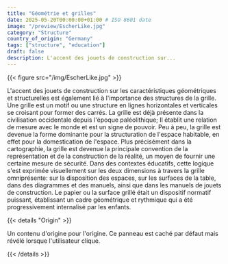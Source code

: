 ```yaml
---
title: "Géométrie et grilles"
date: 2025-05-20T00:00:00+01:00 # ISO 8601 date
image: "/preview/EscherLike.jpg"
category: "Structure"
country_of_origin: "Germany"
tags: ["structure", "education"]
draft: false
description: L'accent des jouets de construction sur...
---
```




{{< figure src="/img/EscherLike.jpg" >}}

L'accent des jouets de construction sur les caractéristiques géométriques et structurelles est également lié à l'importance des structures de la grille. Une grille est un motif ou une structure en lignes horizontales et verticales se croisant pour former des carrés. La grille est déjà présente dans la civilisation occidentale depuis l'époque paléolithique; Il établit une relation de mesure avec le monde et est un signe de pouvoir. Peu à peu, la grille est devenue la forme dominante pour la structuration de l'espace habitable, en effet pour la domestication de l'espace. Plus précisément dans la cartographie, la grille est devenue la principale convention de la représentation et de la construction de la réalité, un moyen de fournir une certaine mesure de sécurité. Dans des contextes éducatifs, cette logique s'est exprimée visuellement sur les deux dimensions à travers la grille omniprésente: sur la disposition des espaces, sur les surfaces de la table, dans des diagrammes et des manuels, ainsi que dans les manuels de jouets de construction. Le papier ou la surface grillé était un dispositif normatif puissant, établissant un cadre géométrique et rythmique qui a été progressivement internalisé par les enfants.

{{< details "Origin" >}}

Un contenu d'origine pour l'origine. Ce panneau est caché par défaut mais révélé lorsque l'utilisateur clique.

{{< /details >}}

